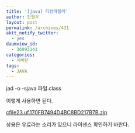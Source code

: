 ```yaml
---
title: '[java] 디컴파일러'
author: 안형우
layout: post
permalink: /archives/431
aktt_notify_twitter:
  - yes
daumview_id:
  - 36993141
categories:
  - 서버단
tags:
  - JAVA
---
```

jad -o -sjava 파일.class <div>
  이렇게 사용하면 된다.
</div>

<a href="/uploads/legacy/old-images/1/cfile23.uf.170FB7494D4BC8BD217B7B.zip" class="aligncenter" />cfile23.uf.170FB7494D4BC8BD217B7B.zip</a> <div>
  상용은 유료라는 소리가 있으니 라이센스 확인하기 바란다.
</div>